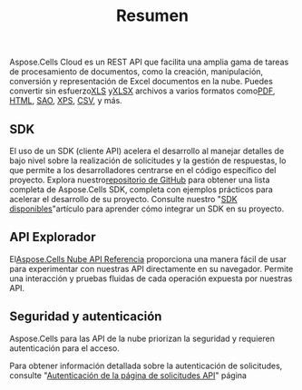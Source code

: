 ﻿---
title: Resumen
second_title: Aspose.Cells Cloud Documen
type: docs
url: /es/overview/
description: Aspose.Cells La nube admite Excel para crear, convertir, fusionar, dividir, proteger, operar objetos internos, etc.
weight: 10
kwords: Excel, Office Nube, REST API, Hoja de cálculo, PDF, CSV, Json, Markdwon, Descripción general
---
 Aspose.Cells Cloud es un REST API que facilita una amplia gama de tareas de procesamiento de documentos, como la creación, manipulación, conversión y representación de Excel documentos en la nube. Puedes convertir sin esfuerzo[XLS](https://docs.fileformat.com/spreadsheet/xls/) y[XLSX](https://docs.fileformat.com/spreadsheet/xlsx/) archivos a varios formatos como[PDF](https://docs.fileformat.com/view/pdf/), [HTML](https://docs.fileformat.com/web/html/), [SAO](https://docs.fileformat.com/spreadsheet/ods/), [XPS](https://docs.fileformat.com/page-description-language/xps/), [CSV](https://docs.fileformat.com/spreadsheet/csv/), y más.


## **SDK**

 El uso de un SDK (cliente API) acelera el desarrollo al manejar detalles de bajo nivel sobre la realización de solicitudes y la gestión de respuestas, lo que permite a los desarrolladores centrarse en el código específico del proyecto. Explora nuestro[repositorio de GitHub](https://github.com/aspose-cells-cloud) para obtener una lista completa de Aspose.Cells SDK, completa con ejemplos prácticos para acelerar el desarrollo de su proyecto. Consulte nuestro "[SDK disponibles](/cells/es/available-sdks/)"artículo para aprender cómo integrar un SDK en su proyecto.


## **API Explorador**

 El[Aspose.Cells Nube API Referencia](https://apireference.aspose.cloud/cells/) proporciona una manera fácil de usar para experimentar con nuestras API directamente en su navegador. Permite una interacción y pruebas fluidas de cada operación expuesta por nuestras API.



## **Seguridad y autenticación**
Aspose.Cells para las API de la nube priorizan la seguridad y requieren autenticación para el acceso.

Para obtener información detallada sobre la autenticación de solicitudes, consulte "[Autenticación de la página de solicitudes API](/total/getting-started/rest-api-overview/authenticating-api-requests/)" página


